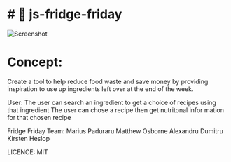 # # :file_folder: js-fridge-friday

![Screenshot](https://github.com/wisethee/js-fridge-friday/blob/feat/marius/assets/images/cover.jpg?raw=true)

# Concept:

Create a tool to help reduce food waste and save money by providing inspiration to use up ingredients left over at the end of the week.

User:
The user can search an ingredient to get a choice of recipes using that ingredient
The user can chose a recipe then get nutritonal infor mation for that chosen recipe

Fridge Friday Team:
Marius Paduraru
Matthew Osborne
Alexandru Dumitru
Kirsten Heslop

LICENCE: MIT
